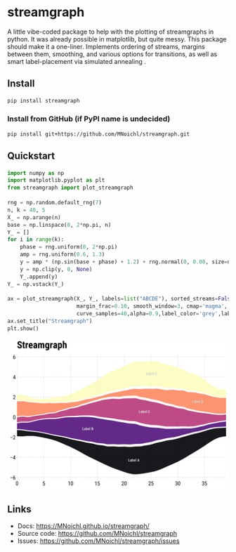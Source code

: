 # streamgraph

A little vibe-coded package to help with the plotting of streamgraphs in python. It was already possible in matplotlib, but quite messy. This package should make it a one-liner. Implements ordering of streams, margins between them, smoothing, and various options for transitions, as well as smart label-placement via simulated annealing    .

## Install

```bash
pip install streamgraph
```

### Install from GitHub (if PyPI name is undecided)

```bash
pip install git+https://github.com/MNoichl/streamgraph.git
```

## Quickstart

```python
import numpy as np
import matplotlib.pyplot as plt
from streamgraph import plot_streamgraph

rng = np.random.default_rng(7)
n, k = 40, 5
X_ = np.arange(n)
base = np.linspace(0, 2*np.pi, n)
Y_ = []
for i in range(k):
    phase = rng.uniform(0, 2*np.pi)
    amp = rng.uniform(0.6, 1.3)
    y = amp * (np.sin(base + phase) + 1.2) + rng.normal(0, 0.08, size=n) + 0.15
    y = np.clip(y, 0, None)
    Y_.append(y)
Y_ = np.vstack(Y_)

ax = plot_streamgraph(X_, Y_, labels=list("ABCDE"), sorted_streams=False,
                      margin_frac=0.10, smooth_window=3, cmap='magma',
                      curve_samples=40,alpha=0.9,label_color='grey',label_placement=True,label_position='max_width')
ax.set_title("Streamgraph")
plt.show()
```

![Example streamgraph](images/streamgraph_base.png)



## Links

- Docs: https://MNoichl.github.io/streamgraph/
- Source code: https://github.com/MNoichl/streamgraph
- Issues: https://github.com/MNoichl/streamgraph/issues
